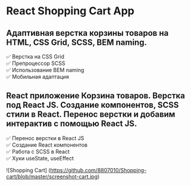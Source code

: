 # React Shopping Cart App

## Адаптивная верстка корзины товаров на HTML, CSS Grid, SCSS, BEM naming.  

✅ Верстка на CSS Grid  
✅ Препроцессор SCSS  
✅ Использование BEM naming  
✅ Мобильная адаптация  

## React приложение Корзина товаров. Верстка под React JS. Создание компонентов, SCSS стили в React. Перенос верстки и добавим интерактив с помощью React JS.  

✅ Перенос верстки в React JS  
✅ Создание React компонентов  
✅ Работа с SCSS в React  
✅ Хуки useState, useEffect  

![Shopping Cart] (https://github.com/8807010/Shopping-cart/blob/master/screenshot-cart.jpg)
